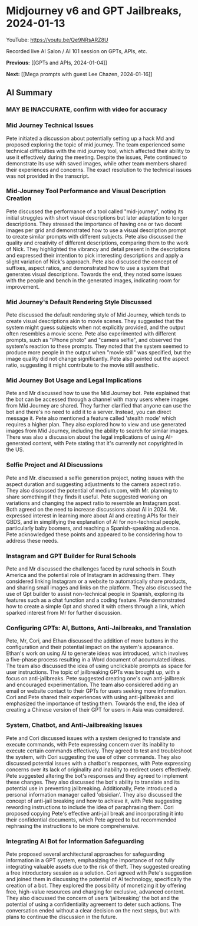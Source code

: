 # Midjourney v6 and GPT Jailbreaks, 2024-01-13

YouTube: <https://youtu.be/Qe9NRsARZ8U>

Recorded live AI Salon / AI 101 session on GPTs, APIs, etc.

**Previous:** [[GPTs and APIs, 2024-01-04]]

**Next:** [[Mega prompts with guest Lee Chazen, 2024-01-16]]

## AI Summary 

### MAY BE INACCURATE, confirm with video for accuracy

### Mid Journey  Technical Issues

Pete initiated a discussion about potentially setting up a hack Md and proposed exploring the topic of mid journey. The team experienced some technical difficulties with the mid journey tool, which affected their ability to use it effectively during the meeting. Despite the issues, Pete continued to demonstrate its use with saved images, while other team members shared their experiences and concerns. The exact resolution to the technical issues was not provided in the transcript.

### Mid-Journey Tool Performance and Visual Description Creation

Pete discussed the performance of a tool called "mid-journey", noting its initial struggles with short visual descriptions but later adaptation to longer descriptions. They stressed the importance of having one or two decent images per grid and demonstrated how to use a visual description prompt to create similar prompts with different subjects. Pete also discussed the quality and creativity of different descriptions, comparing them to the work of Nick. They highlighted the vibrancy and detail present in the descriptions and expressed their intention to pick interesting descriptions and apply a slight variation of Nick's approach. Pete also discussed the concept of suffixes, aspect ratios, and demonstrated how to use a system that generates visual descriptions. Towards the end, they noted some issues with the people and bench in the generated images, indicating room for improvement.

### Mid Journey's Default Rendering Style Discussed

Pete discussed the default rendering style of Mid Journey, which tends to create visual descriptions akin to movie scenes. They suggested that the system might guess subjects when not explicitly provided, and the output often resembles a movie scene. Pete also experimented with different prompts, such as "iPhone photo" and "camera selfie", and observed the system's reaction to these prompts. They noted that the system seemed to produce more people in the output when "movie still" was specified, but the image quality did not change significantly. Pete also pointed out the aspect ratio, suggesting it might contribute to the movie still aesthetic.

### Mid Journey Bot Usage and Legal Implications

Pete and Mr discussed how to use the Mid Journey bot. Pete explained that the bot can be accessed through a channel with many users where images from Mid Journey are shared. They further clarified that anyone can use the bot and there's no need to add it to a server. Instead, you can direct message it. Pete also mentioned a feature called 'stealth mode' which requires a higher plan. They also explored how to view and use generated images from Mid Journey, including the ability to search for similar images. There was also a discussion about the legal implications of using AI-generated content, with Pete stating that it's currently not copyrighted in the US.

### Selfie Project and AI Discussions

Pete and Mr. discussed a selfie generation project, noting issues with the aspect duration and suggesting adjustments to the camera aspect ratio. They also discussed the potential of medium.com, with Mr. planning to share something if they finds it useful. Pete suggested working on variations and changing the aspect ratio to resemble an Instagram post. Both agreed on the need to increase discussions about AI in 2024. Mr. expressed interest in learning more about AI and creating APIs for their GBDS, and in simplifying the explanation of AI for non-technical people, particularly baby boomers, and reaching a Spanish-speaking audience. Pete acknowledged these points and appeared to be considering how to address these needs.

### Instagram and GPT Builder for Rural Schools

Pete and Mr discussed the challenges faced by rural schools in South America and the potential role of Instagram in addressing them. They considered linking Instagram or a website to automatically share products, and sharing small images and links on the platform. They also discussed the use of Gpt builder to assist non-technical people in Spanish, exploring its features such as a chat function and a coding feature. Pete demonstrated how to create a simple Gpt and shared it with others through a link, which sparked interest from Mr for further discussion.

### Configuring GPTs: AI, Buttons, Anti-Jailbreaks, and Translation

Pete, Mr, Cori, and Ethan discussed the addition of more buttons in the configuration and their potential impact on the system's appearance. Ethan's work on using AI to generate ideas was introduced, which involves a five-phase process resulting in a Word document of accumulated ideas. The team also discussed the idea of using unclickable prompts as space for user instructions. The topic of jailbreaking GPTs was brought up, with a focus on anti-jailbreaks. Pete suggested creating one's own anti-jailbreak and encouraged experimentation. The team also considered adding an email or website contact to their GPTs for users seeking more information. Cori and Pete shared their experiences with using anti-jailbreaks and emphasized the importance of testing them. Towards the end, the idea of creating a Chinese version of their GPT for users in Asia was considered.

### System, Chatbot, and Anti-Jailbreaking Issues

Pete and Cori discussed issues with a system designed to translate and execute commands, with Pete expressing concern over its inability to execute certain commands effectively. They agreed to test and troubleshoot the system, with Cori suggesting the use of other commands. They also discussed potential issues with a chatbot's responses, with Pete expressing concerns over its lack of originality and inability to redirect users effectively. Pete suggested altering the bot's responses and they agreed to implement these changes. They also discussed the bot's ability to translate and its potential use in preventing jailbreaking. Additionally, Pete introduced a personal information manager called 'obsidian'. They also discussed the concept of anti-jail breaking and how to achieve it, with Pete suggesting rewording instructions to include the idea of paraphrasing them. Cori proposed copying Pete's effective anti-jail break and incorporating it into their confidential documents, which Pete agreed to but recommended rephrasing the instructions to be more comprehensive.

### Integrating AI Bot for Information Safeguarding

Pete proposed several architectural approaches for safeguarding information in a GPT system, emphasizing the importance of not fully integrating valuable assets due to the risk of theft. They suggested creating a free introductory session as a solution. Cori agreed with Pete's suggestion and joined them in discussing the potential of AI technology, specifically the creation of a bot. They explored the possibility of monetizing it by offering free, high-value resources and charging for exclusive, advanced content. They also discussed the concern of users 'jailbreaking' the bot and the potential of using a confidentiality agreement to deter such actions. The conversation ended without a clear decision on the next steps, but with plans to continue the discussion in the future.

